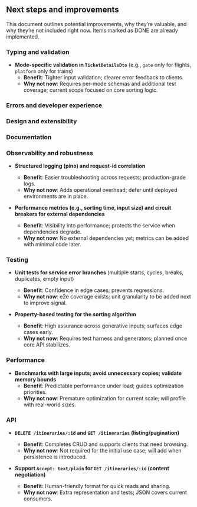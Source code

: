 ## Next steps and improvements

This document outlines potential improvements, why they’re valuable, and why they’re not included right now. Items marked as DONE are already implemented.

### Typing and validation

- **Mode-specific validation in `TicketDetailsDto`** (e.g., `gate` only for flights, `platform` only for trains)
  - **Benefit**: Tighter input validation; clearer error feedback to clients.
  - **Why not now**: Requires per-mode schemas and additional test coverage; current scope focused on core sorting logic.

### Errors and developer experience

<!-- Removed: RFC7807 global formatter and specific 422 messages already implemented and covered by e2e tests -->

### Design and extensibility

<!-- Implemented: Itinerary entity and in-memory repository abstraction -->

### Documentation

<!-- Removed pending item: richer Swagger examples -->

### Observability and robustness

- **Structured logging (pino) and request-id correlation**
  - **Benefit**: Easier troubleshooting across requests; production-grade logs.
  - **Why not now**: Adds operational overhead; defer until deployed environments are in place.

- **Performance metrics (e.g., sorting time, input size) and circuit breakers for external dependencies**
  - **Benefit**: Visibility into performance; protects the service when dependencies degrade.
  - **Why not now**: No external dependencies yet; metrics can be added with minimal code later.

### Testing

- **Unit tests for service error branches** (multiple starts, cycles, breaks, duplicates, empty input)
  - **Benefit**: Confidence in edge cases; prevents regressions.
  - **Why not now**: e2e coverage exists; unit granularity to be added next to improve signal.

- **Property-based testing for the sorting algorithm**
  - **Benefit**: High assurance across generative inputs; surfaces edge cases early.
  - **Why not now**: Requires test harness and generators; planned once core API stabilizes.

### Performance

- **Benchmarks with large inputs; avoid unnecessary copies; validate memory bounds**
  - **Benefit**: Predictable performance under load; guides optimization priorities.
  - **Why not now**: Premature optimization for current scale; will profile with real-world sizes.

### API

- **`DELETE /itineraries/:id` and `GET /itineraries` (listing/pagination)**
  - **Benefit**: Completes CRUD and supports clients that need browsing.
  - **Why not now**: Not required for the initial use case; will add when persistence is introduced.

- **Support `Accept: text/plain` for `GET /itineraries/:id` (content negotiation)**
  - **Benefit**: Human-friendly format for quick reads and sharing.
  - **Why not now**: Extra representation and tests; JSON covers current consumers.


